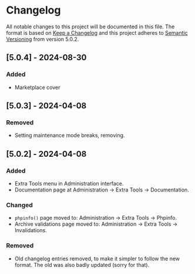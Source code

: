 # Changelog

All notable changes to this project will be documented in this file.
The format is based on [Keep a Changelog](https://keepachangelog.com/en/1.1.0/) and this project adheres to [Semantic Versioning](https://semver.org/spec/v2.0.0.html) from version 5.0.2.

## [5.0.4] - 2024-08-30

### Added

- Marketplace cover

## [5.0.3] - 2024-04-08

### Removed

* Setting maintenance mode breaks, removing.

## [5.0.2] - 2024-04-08

### Added

* Extra Tools menu in Administration interface.
* Documentation page at Administration -> Extra Tools -> Documentation.

### Changed

* `phpinfo()` page moved to: Administration -> Extra Tools -> Phpinfo.
* Archive validations page moved to: Administration -> Extra Tools -> Invalidations.

### Removed

* Old changelog entries removed, to make it simpler to follow the new format. The old was also badly updated (sorry for that).
